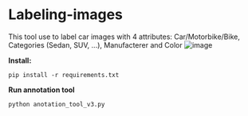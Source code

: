 # Labeling-images
This tool use to label car images with 4 attributes: Car/Motorbike/Bike, Categories (Sedan, SUV, ...), Manufacterer and Color
![image](https://user-images.githubusercontent.com/111002449/216126310-fe654947-c14e-4cdf-b8c3-3339d7e9daab.png)

**Install:**
```
pip install -r requirements.txt
```

**Run annotation tool**
```
python anotation_tool_v3.py
```
